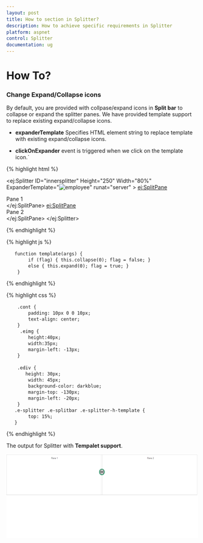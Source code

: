 ```yaml
---
layout: post
title: How to section in Splitter? 
description: How to achieve specific requirements in Splitter
platform: aspnet
control: Splitter
documentation: ug
---
```

# How To?

### Change Expand/Collapse icons

By default, you are provided with collpase/expand icons in **Split bar** to collapse or expand the splitter panes. We have provided template support to replace existing expand/collapse icons.

* **expanderTemplate** Specifies HTML element string to replace template with existing expand/collapse icons. 

* **clickOnExpander** event is triggered when we click on the template icon.`

{% highlight html %}

<ej:Splitter ID="innersplitter" Height="250" Width="80%" ExpanderTemplate="<img class='eimg' src='../Content/basketball.png' ClientSideOnClickOnExpander="template" alt='employee'/>" runat="server" >
    <ej:SplitPane>
        <div>
            <div class="cont">Pane 1</div>
        </div>
    </ej:SplitPane>
    <ej:SplitPane>
        <div>
            <div class="cont">Pane 2</div>
        </div>
    </ej:SplitPane>
</ej:Splitter>

{% endhighlight %}

{% highlight js %}

       function template(args) {
            if (flag) { this.collapse(0); flag = false; }
            else { this.expand(0); flag = true; }
        }

{% endhighlight %}

{% highlight css %}

        .cont {
            padding: 10px 0 0 10px;
            text-align: center;
        }   
         .eimg {
            height:40px;
            width:35px;
			margin-left: -13px;
        }  

		.ediv {
           height: 30px;
			width: 45px;
			background-color: darkblue;
			margin-top: -130px;
			margin-left: -20px;
        }  
       .e-splitter .e-splitbar .e-splitter-h-template {
            top: 15%;
       }

{% endhighlight %}

The output for Splitter with **Tempalet support**.

![](How-To_images/Template_Support_img.png) 